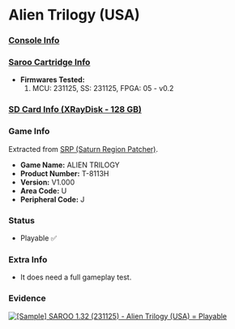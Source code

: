 # Alien Trilogy (USA)

### [Console Info](../../../../../Info/Consoles/VA13/README.md)

### [Saroo Cartridge Info](../../../../../Info/Cartridges/RetroGameParadiseStore/1.32F/README.md)

- <b>Firmwares Tested:</b>
  1. MCU: 231125, SS: 231125, FPGA: 05 - v0.2

### [SD Card Info (XRayDisk - 128 GB)](../../../../../Info/SdCards/XRayDisk/128GB/fat32/README.md)

### Game Info

Extracted from [SRP (Saturn Region Patcher)](https://segaxtreme.net/resources/saturn-region-patcher.81/download).

- <b>Game Name:</b> ALIEN TRILOGY
- <b>Product Number:</b> T-8113H
- <b>Version:</b> V1.000
- <b>Area Code:</b> U
- <b>Peripheral Code:</b> J

### Status

- Playable :white_check_mark:

### Extra Info

- It does need a full gameplay test.

### Evidence

[![[Sample] SAROO 1.32 (231125) - Alien Trilogy (USA) = Playable](https://img.youtube.com/vi/2by7YE5Hgzk/0.jpg)](https://www.youtube.com/watch?v=2by7YE5Hgzk)
